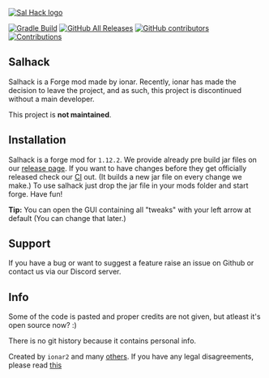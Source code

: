 [![Sal Hack logo](/src/main/resources/assets/salhack/imgs/SalHackWatermark.png)](https://github.com/ionar2/salhack/)

[![Gradle Build](https://github.com/mankool0/salhack/workflows/Gradle%20Build/badge.svg?branch=master)](https://github.com/mankool0/salhack/actions)
[![GitHub All Releases](https://img.shields.io/github/downloads/mankool0/salhack/total.svg)](https://github.com/mankool0/salhack/releases/)
[![GitHub contributors](https://img.shields.io/github/contributors/mankool0/salhack.svg)](https://github.com/mankool0/salhack/graphs/contributors/)
[![Contributions](https://img.shields.io/badge/contributions-unmaintained-lightgray.svg?style=flat)](https://github.com/mankool0/salhack/issues/)

## Salhack
Salhack is a Forge mod made by ionar. Recently, ionar has made the decision to leave the project, and as such, this project is discontinued without a main developer. 

This project is **not maintained**. 
 
## Installation

Salhack is a forge mod for `1.12.2`. We provide already pre build jar files on our [release page](https://github.com/mankool0/salhack/releases). If you want to have changes before they get officially released check our [CI](https://github.com/mankool0/salhack/actions) out. (It builds a new jar file on every change we make.) To use salhack just drop the jar file in your mods folder and start forge. Have fun!

**Tip:** You can open the GUI containing all "tweaks" with your left arrow at default (You can change that later.)

## Support

If you have a bug or want to suggest a feature raise an issue on Github or contact us via our Discord server.

## Info

Some of the code is pasted and proper credits are not given, but atleast it's open source now? :)

There is no git history because it contains personal info.

Created by `ionar2` and many [others](https://github.com/ionar2/salhack/graphs/contributors). If you have any legal disagreements, please read [this](https://help.github.com/en/github/site-policy/guide-to-submitting-a-dmca-takedown-notice)

